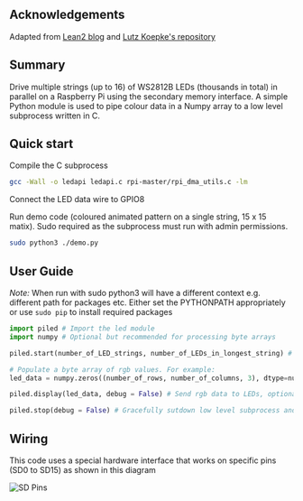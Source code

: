 ## Acknowledgements

Adapted from [Lean2 blog](https://iosoft.blog/category/neopixel/)  and [Lutz Koepke's repository](https://gitlab.rlp.net/koepke/upgrade-model)

## Summary

Drive multiple strings (up to 16) of WS2812B LEDs (thousands in total) in parallel on a Raspberry Pi using the secondary memory interface. A simple Python module is used to pipe colour data in a Numpy array to a low level subprocess written in C.

## Quick start

Compile the C subprocess

```bash
gcc -Wall -o ledapi ledapi.c rpi-master/rpi_dma_utils.c -lm
```

Connect the LED data wire to GPIO8

Run demo code (coloured animated pattern on a single string, 15 x 15 matix). Sudo required as the subprocess must run with admin permissions.

```bash
sudo python3 ./demo.py
```

## User Guide

*Note:* When run with sudo python3 will have a different context e.g. different path for packages etc. Either set the PYTHONPATH appropriately or use ```sudo pip``` to install required packages

```python
import piled # Import the led module
import numpy # Optional but recommended for processing byte arrays

piled.start(number_of_LED_strings, number_of_LEDs_in_longest_string) # starts low level subprocess and sets up communications

# Populate a byte array of rgb values. For example:
led_data = numpy.zeros((number_of_rows, number_of_columns, 3), dtype=numpy.uint8) # Create blank of bytes to store rgb values for a matrix of LEDs

piled.display(led_data, debug = False) # Send rgb data to LEDs, optionally display some debug information

piled.stop(debug = False) # Gracefully sutdown low level subprocess and optionally display some debug information
```

## Wiring

This code uses a special hardware interface that works on specific pins (SD0 to SD15) as shown in this diagram

![SD Pins](https://iosoftblog.files.wordpress.com/2020/07/rpi_smi_pinout.png)
